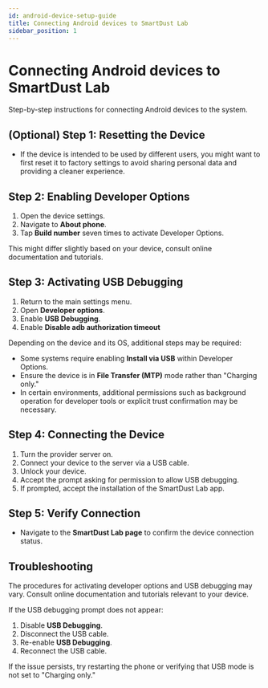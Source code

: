 ```yaml
---
id: android-device-setup-guide
title: Connecting Android devices to SmartDust Lab
sidebar_position: 1
---
```


# Connecting Android devices to SmartDust Lab

Step-by-step instructions for connecting Android devices to the system.

## (Optional) Step 1: Resetting the Device

- If the device is intended to be used by different users, you might want to first reset it to factory settings to avoid sharing personal data and providing a cleaner experience. 

## Step 2: Enabling Developer Options

1. Open the device settings.
2. Navigate to **About phone**.
3. Tap **Build number** seven times to activate Developer Options.

This might differ slightly based on your device, consult online documentation and tutorials.

## Step 3: Activating USB Debugging

1. Return to the main settings menu.
2. Open **Developer options**.
3. Enable **USB Debugging**.
4. Enable **Disable adb authorization timeout**

Depending on the device and its OS, additional steps may be required:

- Some systems require enabling **Install via USB** within Developer Options.
- Ensure the device is in **File Transfer (MTP)** mode rather than "Charging only."
- In certain environments, additional permissions such as background operation for developer tools or explicit trust confirmation may be necessary.

## Step 4: Connecting the Device

1. Turn the provider server on.
2. Connect your device to the server via a USB cable.
3. Unlock your device.
4. Accept the prompt asking for permission to allow USB debugging.
5. If prompted, accept the installation of the SmartDust Lab app.

## Step 5: Verify Connection

- Navigate to the **SmartDust Lab page** to confirm the device connection status.

## Troubleshooting

The procedures for activating developer options and USB debugging may vary. 
Consult online documentation and tutorials relevant to your device.

If the USB debugging prompt does not appear:

1. Disable **USB Debugging**.
2. Disconnect the USB cable.
3. Re-enable **USB Debugging**.
4. Reconnect the USB cable.

If the issue persists, try restarting the phone or verifying that USB mode is not set to "Charging only."